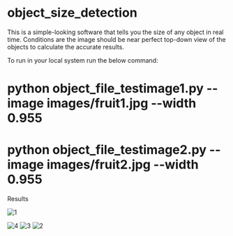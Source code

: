 # object_size_detection
This is a simple-looking software that tells you the size of any object in real time.
Conditions are the image should be near perfect top-down view of the objects to calculate the accurate results.

To run in your local system run the below command:

# python object_file_testimage1.py --image images/fruit1.jpg --width 0.955

# python object_file_testimage2.py --image images/fruit2.jpg --width 0.955

Results

![1](https://user-images.githubusercontent.com/90924296/166912445-8040a20d-4137-4cf4-8a0d-707412d0da2d.png)

![4](https://user-images.githubusercontent.com/90924296/166912464-37c4193c-a645-44b3-8659-2dd124c66730.png)
![3](https://user-images.githubusercontent.com/90924296/166912573-ebe3648b-7896-4a01-9cb3-75b59e73dc45.png)
![2](https://user-images.githubusercontent.com/90924296/166912604-7dd58474-f3b4-4af4-a243-e5cdbb88cbb9.png)

